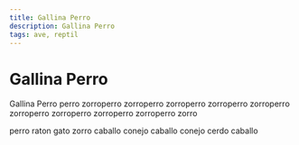 ```yaml
---
title: Gallina Perro
description: Gallina Perro
tags: ave, reptil
---
```


# Gallina Perro

Gallina Perro perro zorroperro zorroperro zorroperro zorroperro zorroperro zorroperro zorroperro zorroperro zorroperro zorro

perro raton gato zorro caballo conejo caballo conejo cerdo caballo
